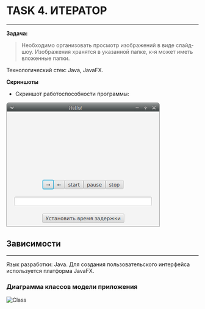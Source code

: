 
# TASK 4. ИТЕРАТОР

---
**Задача:**

> Необходимо организовать просмотр изображений в виде слайд-шоу.
> Изображения хранятся в указанной папке,
> к-я может иметь вложенные папки.

Технологический стек: Java, JavaFX.

**Скриншоты**
* Cкриншот работоспособности программы:


![img.png](src%2Fmain%2Fresources%2Fimg%2Fimg.png)


## Зависимости

---
Язык разработки: Java.
Для создания пользовательского интерфейса используется платформа JavaFX.

### Диаграмма классов модели приложения

![Class](https://user-images.githubusercontent.com/121225801/227776212-7439e8e1-1f4a-4ebe-9056-0c675fe9b38e.png)
